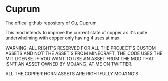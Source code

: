 # Cuprum
The offical github repository of Cu, Cuprum

This mod intends to improve the current state of copper as it's quite underwhelming with copper only having 4 uses at max.

WARNING: ALL RIGHT'S RESERVED FOR ALL THE PROJECT'S CUSTOM ASSETS AND NOT THE ASSET'S FROM MINECRAFT, THE CODE USES THE MIT LICENSE. IF YOU WANT TO USE AN ASSET FROM THE MOD THAT ISN'T AN ASSET OWNED BY MOJANG, AT ME ON TWITTER.

ALL THE COPPER HORN ASSETS ARE RIGHTFULLY MOJANG'S 
